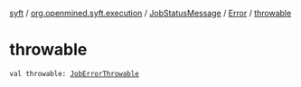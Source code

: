 [syft](../../../index.md) / [org.openmined.syft.execution](../../index.md) / [JobStatusMessage](../index.md) / [Error](index.md) / [throwable](./throwable.md)

# throwable

`val throwable: `[`JobErrorThrowable`](../../-job-error-throwable/index.md)